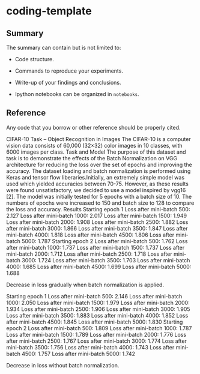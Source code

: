 # coding-template

## Summary

The summary can contain but is not limited to:

- Code structure.

- Commands to reproduce your experiments.

- Write-up of your findings and conclusions.

- Ipython notebooks can be organized in `notebooks`.

## Reference

Any code that you borrow or other reference should be properly cited.


CIFAR-10 Task – Object Recognition in Images
The CIFAR-10 is a computer vision data consists of 60,000 (32×32) color images in 10 classes, with 6000 images per class.
Task and Model
The purpose of this dataset and task is to demonstrate the effects of the Batch Normalization on VGG architecture for reducing the loss over the set of epochs and improving the accuracy.  The dataset loading and batch normalization is performed using Keras and tensor flow liberaries.Initially, an extremely simple model was used which yielded accuracies between 70-75. However, as these results were found unsatisfactory, we decided to use a model inspired by vgg16 [2]. The model was initially tested for 5 epochs with a batch size of 10. The numbers of epochs were increased to 150 and batch size to 128 to compare the loss and accuracy.
Results
Starting epoch 1
Loss after mini-batch   500: 2.127
Loss after mini-batch  1000: 2.017
Loss after mini-batch  1500: 1.949
Loss after mini-batch  2000: 1.908
Loss after mini-batch  2500: 1.882
Loss after mini-batch  3000: 1.866
Loss after mini-batch  3500: 1.847
Loss after mini-batch  4000: 1.818
Loss after mini-batch  4500: 1.806
Loss after mini-batch  5000: 1.787
Starting epoch 2
Loss after mini-batch   500: 1.762
Loss after mini-batch  1000: 1.737
Loss after mini-batch  1500: 1.737
Loss after mini-batch  2000: 1.712
Loss after mini-batch  2500: 1.718
Loss after mini-batch  3000: 1.724
Loss after mini-batch  3500: 1.703
Loss after mini-batch  4000: 1.685
Loss after mini-batch  4500: 1.699
Loss after mini-batch  5000: 1.688

Decrease in loss gradually when batch normalization is applied.



Starting epoch 1
Loss after mini-batch   500: 2.146
Loss after mini-batch  1000: 2.050
Loss after mini-batch  1500: 1.979
Loss after mini-batch  2000: 1.934
Loss after mini-batch  2500: 1.906
Loss after mini-batch  3000: 1.905
Loss after mini-batch  3500: 1.883
Loss after mini-batch  4000: 1.852
Loss after mini-batch  4500: 1.845
Loss after mini-batch  5000: 1.830
Starting epoch 2
Loss after mini-batch   500: 1.809
Loss after mini-batch  1000: 1.787
Loss after mini-batch  1500: 1.789
Loss after mini-batch  2000: 1.776
Loss after mini-batch  2500: 1.767
Loss after mini-batch  3000: 1.774
Loss after mini-batch  3500: 1.756
Loss after mini-batch  4000: 1.743
Loss after mini-batch  4500: 1.757
Loss after mini-batch  5000: 1.742

Decrease in loss without batch normalization.
